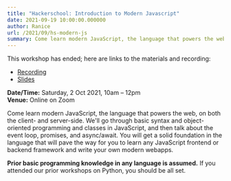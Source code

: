 ```yaml
---
title: "Hackerschool: Introduction to Modern Javascript"
date: 2021-09-19 10:00:00.000000
author: Ranice
url: /2021/09/hs-modern-js
summary: Come learn modern JavaScript, the language that powers the web, on both the client and server-side.
---
```


This workshop has ended; here are links to the materials and recording:

- [Recording](https://www.youtube.com/watch?v=1h8n0l30ptA)
- [Slides](https://nushackers.github.io/p-hs2110-js/)

**Date/Time:** Saturday, 2 Oct 2021, 10am &ndash; 12pm<br />
**Venue:** Online on Zoom

Come learn modern JavaScript, the language that powers the web, on both the client- and server-side. We'll go through basic syntax and object-oriented programming and classes in JavaScript, and then talk about the event loop, promises, and async/await. You will get a solid foundation in the language that will pave the way for you to learn any JavaScript frontend or backend framework and write your own modern webapps.

**Prior basic programming knowledge in any language is assumed.** If you attended our prior workshops on Python, you should be all set.